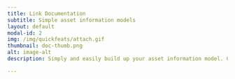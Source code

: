 ```yaml
---
title: Link Documentation
subtitle: Simple asset information models
layout: default
modal-id: 2
img: /img/quickfeats/attach.gif
thumbnail: doc-thumb.png
alt: image-alt
description: Simply and easily build up your asset information model. Create intuitive digital 3D O&M manuals for future maintenance.

---
```

